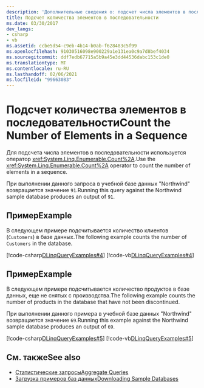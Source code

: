 ```yaml
---
description: 'Дополнительные сведения о: подсчет числа элементов в последовательности'
title: Подсчет количества элементов в последовательности
ms.date: 03/30/2017
dev_langs:
- csharp
- vb
ms.assetid: ccbe5d54-c9eb-4b14-b0ab-f628483c5f99
ms.openlocfilehash: 91030516098e900229a1e131ea0c9a7d8bef4034
ms.sourcegitcommit: ddf7edb67715a5b9a45e3dd44536dabc153c1de0
ms.translationtype: MT
ms.contentlocale: ru-RU
ms.lasthandoff: 02/06/2021
ms.locfileid: "99663083"
---
```

# <a name="count-the-number-of-elements-in-a-sequence"></a><span data-ttu-id="25901-103">Подсчет количества элементов в последовательности</span><span class="sxs-lookup"><span data-stu-id="25901-103">Count the Number of Elements in a Sequence</span></span>

<span data-ttu-id="25901-104">Для подсчета числа элементов в последовательности используется оператор <xref:System.Linq.Enumerable.Count%2A>.</span><span class="sxs-lookup"><span data-stu-id="25901-104">Use the <xref:System.Linq.Enumerable.Count%2A> operator to count the number of elements in a sequence.</span></span>  
  
 <span data-ttu-id="25901-105">При выполнении данного запроса в учебной базе данных "Northwind" возвращается значение `91`.</span><span class="sxs-lookup"><span data-stu-id="25901-105">Running this query against the Northwind sample database produces an output of `91`.</span></span>  
  
## <a name="example"></a><span data-ttu-id="25901-106">Пример</span><span class="sxs-lookup"><span data-stu-id="25901-106">Example</span></span>  

 <span data-ttu-id="25901-107">В следующем примере подсчитывается количество клиентов (`Customers`) в базе данных.</span><span class="sxs-lookup"><span data-stu-id="25901-107">The following example counts the number of `Customers` in the database.</span></span>  
  
 [!code-csharp[DLinqQueryExamples#4](../../../../../../samples/snippets/csharp/VS_Snippets_Data/DLinqQueryExamples/cs/Program.cs#4)]
 [!code-vb[DLinqQueryExamples#4](../../../../../../samples/snippets/visualbasic/VS_Snippets_Data/DLinqQueryExamples/vb/Module1.vb#4)]  
  
## <a name="example"></a><span data-ttu-id="25901-108">Пример</span><span class="sxs-lookup"><span data-stu-id="25901-108">Example</span></span>  

 <span data-ttu-id="25901-109">В следующем примере подсчитывается количество продуктов в базе данных, еще не снятых с производства.</span><span class="sxs-lookup"><span data-stu-id="25901-109">The following example counts the number of products in the database that have not been discontinued.</span></span>  
  
 <span data-ttu-id="25901-110">При выполнении данного примера в учебной базе данных "Northwind" возвращается значение `69`.</span><span class="sxs-lookup"><span data-stu-id="25901-110">Running this example against the Northwind sample database produces an output of `69`.</span></span>  
  
 [!code-csharp[DLinqQueryExamples#5](../../../../../../samples/snippets/csharp/VS_Snippets_Data/DLinqQueryExamples/cs/Program.cs#5)]
 [!code-vb[DLinqQueryExamples#5](../../../../../../samples/snippets/visualbasic/VS_Snippets_Data/DLinqQueryExamples/vb/Module1.vb#5)]  
  
## <a name="see-also"></a><span data-ttu-id="25901-111">См. также</span><span class="sxs-lookup"><span data-stu-id="25901-111">See also</span></span>

- [<span data-ttu-id="25901-112">Статистические запросы</span><span class="sxs-lookup"><span data-stu-id="25901-112">Aggregate Queries</span></span>](aggregate-queries.md)
- [<span data-ttu-id="25901-113">Загрузка примеров баз данных</span><span class="sxs-lookup"><span data-stu-id="25901-113">Downloading Sample Databases</span></span>](downloading-sample-databases.md)

